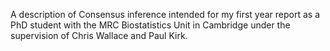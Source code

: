 A description of Consensus inference intended for my first year report as a PhD student with the MRC Biostatistics Unit in Cambridge under the supervision of Chris Wallace and Paul Kirk.
